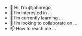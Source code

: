 - 👋 Hi, I’m @johnrego
- 👀 I’m interested in ...
- 🌱 I’m currently learning ...
- 💞️ I’m looking to collaborate on ...
- 📫 How to reach me ...

<!---
johnrego/johnrego is a ✨ special ✨ repository because its `README.md` (this file) appears on your GitHub profile.
You can click the Preview link to take a look at your changes.
--->
